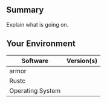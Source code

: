 ## Summary
Explain what is going on.

## Your Environment
| Software         | Version(s) |
| ---------------- | ---------- |
| armor      |
| Rustc            |
| Operating System |
